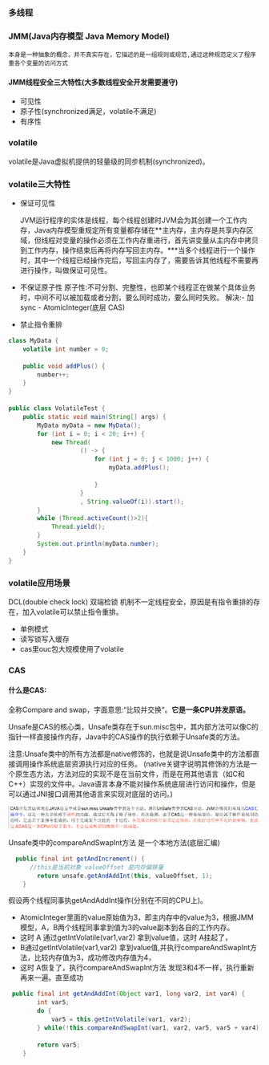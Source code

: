 ### 多线程 
### JMM(Java内存模型 Java Memory Model)

    本身是一种抽象的概念，并不真实存在，它描述的是一组规则或规范,通过这种规范定义了程序重各个变量的访问方式 
#### JMM线程安全三大特性(大多数线程安全开发需要遵守)

- 可见性
- 原子性(synchronized满足，volatile不满足)
- 有序性

### volatile

volatile是Java虚拟机提供的轻量级的同步机制(synchronized)。

### volatile三大特性
- 保证可见性

    JVM运行程序的实体是线程，每个线程创建时JVM会为其创建一个工作内存，Java内存模型重规定所有变量都存储在**主内存，主内存是共享内存区域，但线程对变量的操作必须在工作内存重进行，首先讲变量从主内存中拷贝到工作内存，操作结束后再将内存写回主内存。***当多个线程进行一个操作时，其中一个线程已经操作完后，写回主内存了，需要告诉其他线程不需要再进行操作，叫做保证可见性。
- 不保证原子性
    原子性:不可分割、完整性，也即某个线程正在做某个具体业务时，中间不可以被加载或者分割，要么同时成功，要么同时失败。
    解决:- 加sync
        - AtomicInteger(底层 CAS)
- 禁止指令重排

```java
class MyData {
    volatile int number = 0;

    public void addPlus() {
        number++;
    }
}

public class VolatileTest {
    public static void main(String[] args) {
        MyData myData = new MyData();
        for (int i = 0; i < 20; i++) {
            new Thread(
                    () -> {
                        for (int j = 0; j < 1000; j++) {
                            myData.addPlus();

                        }
                    }
                    , String.valueOf(i)).start();
        }
        while (Thread.activeCount()>2){
            Thread.yield();
        }
        System.out.println(myData.number);
    }
}
```


### volatile应用场景

DCL(double check lock) 双端检锁 机制不一定线程安全，原因是有指令重排的存在，加入volatile可以禁止指令重排。

- 单例模式
- 读写锁写入缓存
- cas里ouc包大规模使用了volatile



### CAS

#### 什么是CAS:

全称Compare and swap，字面意思:“比较并交换”。**它是一条CPU并发原语。**

Unsafe是CAS的核心类，Unsafe类存在于sun.misc包中，其内部方法可以像C的指针一样直接操作内存，Java中的CAS操作的执行依赖于Unsafe类的方法。

注意:Unsafe类中的所有方法都是native修饰的，也就是说Unsafe类中的方法都直接调用操作系统底层资源执行对应的任务。
(native关键字说明其修饰的方法是一个原生态方法，方法对应的实现不是在当前文件，而是在用其他语言（如C和C++）实现的文件中。Java语言本身不能对操作系统底层进行访问和操作，但是可以通过JNI接口调用其他语言来实现对底层的访问。)

![](/img/java/CAS.png)

Unsafe类中的compareAndSwapInt方法 是一个本地方法(底层汇编)

```java
  public final int getAndIncrement() {
      //this是当前对象 valueOffset 是内存偏移量
        return unsafe.getAndAddInt(this, valueOffset, 1);
    }

```
假设两个线程同事执getAndAddInt操作(分别在不同的CPU上)。

- AtomicInteger里面的value原始值为3，即主内存中的value为3，根据JMM 模型，A，B两个线程同事拿到值为3的value副本到各自的工作内存。
- 这时 A 通过getIntVolatile(var1,var2) 拿到value值，这时 A挂起了，
- B通过getIntVolatile(var1,var2) 拿到value值,并执行compareAndSwapInt方法，比较内存值为3，成功修改内存值为4，
- 这时 A恢复了，执行compareAndSwapInt方法 发现3和4不一样，执行重新再来一遍。直至成功
  
```java
 public final int getAndAddInt(Object var1, long var2, int var4) {
        int var5;
        do {
            var5 = this.getIntVolatile(var1, var2);
        } while(!this.compareAndSwapInt(var1, var2, var5, var5 + var4));

        return var5;
    }
````


